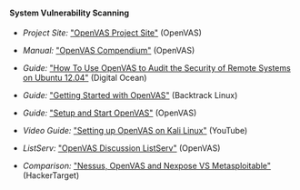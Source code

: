 
#### System Vulnerability Scanning

  * *Project Site:* ["OpenVAS Project Site"](http://www.openvas.org/index.html) (OpenVAS)

  * *Manual:* ["OpenVAS Compendium"](http://www.openvas.org/compendium/openvas-compendium.html) (OpenVAS)

  * *Guide:* ["How To Use OpenVAS to Audit the Security of Remote Systems on Ubuntu 12.04"](https://www.digitalocean.com/community/tutorials/how-to-use-openvas-to-audit-the-security-of-remote-systems-on-ubuntu-12-04) (Digital Ocean)

  * *Guide:* ["Getting Started with OpenVAS"](http://www.backtrack-linux.org/wiki/index.php/OpenVas) (Backtrack Linux)

  * *Guide:* ["Setup and Start OpenVAS"](http://www.openvas.org/setup-and-start.html) (OpenVAS)

  * *Video Guide:* ["Setting up OpenVAS on Kali Linux"](http://youtu.be/0b4SVyP0IqI) (YouTube)

  * *ListServ:* ["OpenVAS Discussion ListServ"](https://lists.wald.intevation.org/cgi-bin/mailman/listinfo/openvas-discuss) (OpenVAS)

  * *Comparison:* ["Nessus, OpenVAS and Nexpose VS Metasploitable"](http://hackertarget.com/nessus-openvas-nexpose-vs-metasploitable/) (HackerTarget)
